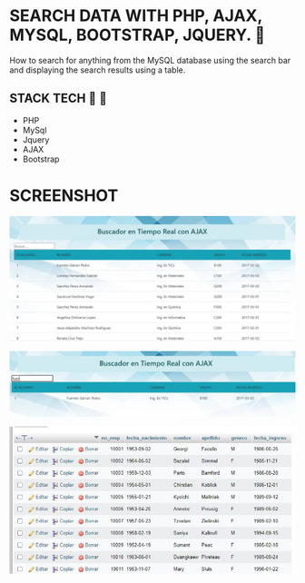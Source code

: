 # SEARCH DATA WITH PHP, AJAX, MYSQL, BOOTSTRAP, JQUERY. 🔎

How to search for anything from the MySQL database using the search bar and displaying the search results using a table.

## STACK TECH :wrench: :hammer:

* PHP
* MySql
* Jquery
* AJAX
* Bootstrap

# SCREENSHOT

![](img/screenshot1.jpg)

![](img/screenshot2.jpg)

![](img/screenshot3.jpg)